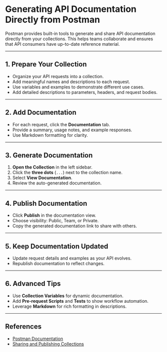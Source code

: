 # Generating API Documentation Directly from Postman

Postman provides built-in tools to generate and share API documentation directly from your collections. This helps teams collaborate and ensures that API consumers have up-to-date reference material.

---

## 1. Prepare Your Collection

- Organize your API requests into a collection.
- Add meaningful names and descriptions to each request.
- Use variables and examples to demonstrate different use cases.
- Add detailed descriptions to parameters, headers, and request bodies.

---

## 2. Add Documentation

- For each request, click the **Documentation** tab.
- Provide a summary, usage notes, and example responses.
- Use Markdown formatting for clarity.

---

## 3. Generate Documentation

1. **Open the Collection** in the left sidebar.
2. Click the **three dots** (`...`) next to the collection name.
3. Select **View Documentation**.
4. Review the auto-generated documentation.

---

## 4. Publish Documentation

- Click **Publish** in the documentation view.
- Choose visibility: Public, Team, or Private.
- Copy the generated documentation link to share with others.

---

## 5. Keep Documentation Updated

- Update request details and examples as your API evolves.
- Republish documentation to reflect changes.

---

## 6. Advanced Tips

- Use **Collection Variables** for dynamic documentation.
- Add **Pre-request Scripts** and **Tests** to show workflow automation.
- Leverage **Markdown** for rich formatting in descriptions.

---

## References

- [Postman Documentation](https://learning.postman.com/docs/publishing-your-api/documenting-your-api/)
- [Sharing and Publishing Collections](https://learning.postman.com/docs/collaborating-in-postman/sharing/)
